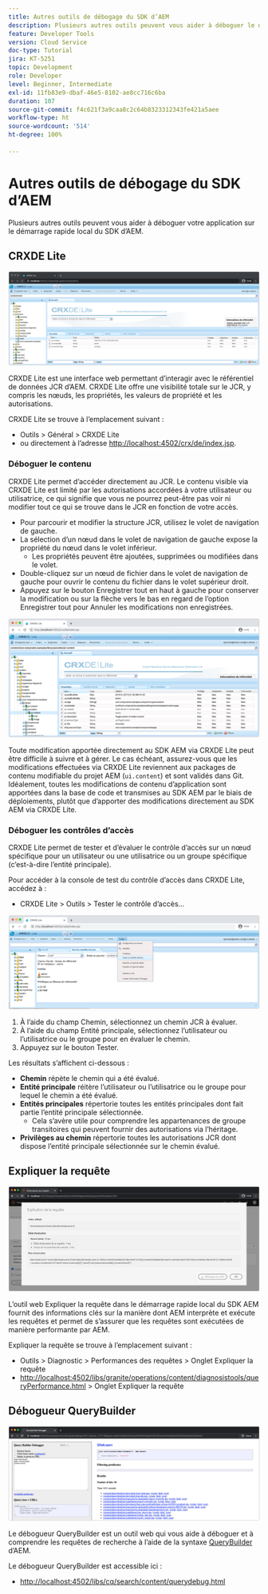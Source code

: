 ```yaml
---
title: Autres outils de débogage du SDK d’AEM
description: Plusieurs autres outils peuvent vous aider à déboguer le démarrage rapide local du SDK AEM.
feature: Developer Tools
version: Cloud Service
doc-type: Tutorial
jira: KT-5251
topic: Development
role: Developer
level: Beginner, Intermediate
exl-id: 11fb83e9-dbaf-46e5-8102-ae8cc716c6ba
duration: 107
source-git-commit: f4c621f3a9caa8c2c64b8323312343fe421a5aee
workflow-type: ht
source-wordcount: '514'
ht-degree: 100%

---
```


# Autres outils de débogage du SDK d’AEM

Plusieurs autres outils peuvent vous aider à déboguer votre application sur le démarrage rapide local du SDK d’AEM.

## CRXDE Lite

![CRXDE Lite.](./assets/other-tools/crxde-lite.png)

CRXDE Lite est une interface web permettant d’interagir avec le référentiel de données JCR d’AEM. CRXDE Lite offre une visibilité totale sur le JCR, y compris les nœuds, les propriétés, les valeurs de propriété et les autorisations.

CRXDE Lite se trouve à l’emplacement suivant :

+ Outils > Général > CRXDE Lite
+ ou directement à l’adresse [http://localhost:4502/crx/de/index.jsp](http://localhost:4502/crx/de/index.jsp).

### Déboguer le contenu

CRXDE Lite permet d’accéder directement au JCR. Le contenu visible via CRXDE Lite est limité par les autorisations accordées à votre utilisateur ou utilisatrice, ce qui signifie que vous ne pourrez peut-être pas voir ni modifier tout ce qui se trouve dans le JCR en fonction de votre accès.

+ Pour parcourir et modifier la structure JCR, utilisez le volet de navigation de gauche.
+ La sélection d’un nœud dans le volet de navigation de gauche expose la propriété du nœud dans le volet inférieur.
   + Les propriétés peuvent être ajoutées, supprimées ou modifiées dans le volet.
+ Double-cliquez sur un nœud de fichier dans le volet de navigation de gauche pour ouvrir le contenu du fichier dans le volet supérieur droit.
+ Appuyez sur le bouton Enregistrer tout en haut à gauche pour conserver la modification ou sur la flèche vers le bas en regard de l’option Enregistrer tout pour Annuler les modifications non enregistrées.

![CRXDE Lite - Débogage de contenu.](./assets/other-tools/crxde-lite__debugging-content.png)

Toute modification apportée directement au SDK AEM via CRXDE Lite peut être difficile à suivre et à gérer. Le cas échéant, assurez-vous que les modifications effectuées via CRXDE Lite reviennent aux packages de contenu modifiable du projet AEM (`ui.content`) et sont validés dans Git. Idéalement, toutes les modifications de contenu d’application sont apportées dans la base de code et transmises au SDK AEM par le biais de déploiements, plutôt que d’apporter des modifications directement au SDK AEM via CRXDE Lite.

### Déboguer les contrôles d’accès

CRXDE Lite permet de tester et d’évaluer le contrôle d’accès sur un nœud spécifique pour un utilisateur ou une utilisatrice ou un groupe spécifique (c’est-à-dire l’entité principale).

Pour accéder à la console de test du contrôle d’accès dans CRXDE Lite, accédez à :

+ CRXDE Lite > Outils > Tester le contrôle d’accès...

![CRXDE Lite - Test du contrôle d’accès.](./assets/other-tools/crxde-lite__test-access-control.png)

1. À l’aide du champ Chemin, sélectionnez un chemin JCR à évaluer.
1. À l’aide du champ Entité principale, sélectionnez l’utilisateur ou l’utilisatrice ou le groupe pour en évaluer le chemin.
1. Appuyez sur le bouton Tester.

Les résultats s’affichent ci-dessous :

+ __Chemin__ répète le chemin qui a été évalué.
+ __Entité principale__ réitère l’utilisateur ou l’utilisatrice ou le groupe pour lequel le chemin a été évalué.
+ __Entités principales__ répertorie toutes les entités principales dont fait partie l’entité principale sélectionnée.
   + Cela s’avère utile pour comprendre les appartenances de groupe transitoires qui peuvent fournir des autorisations via l’héritage.
+ __Privilèges au chemin__ répertorie toutes les autorisations JCR dont dispose l’entité principale sélectionnée sur le chemin évalué.

## Expliquer la requête

![Expliquer la requête.](./assets/other-tools/explain-query.png)

L’outil web Expliquer la requête dans le démarrage rapide local du SDK AEM fournit des informations clés sur la manière dont AEM interprète et exécute les requêtes et permet de s’assurer que les requêtes sont exécutées de manière performante par AEM.

Expliquer la requête se trouve à l’emplacement suivant :

+ Outils > Diagnostic > Performances des requêtes > Onglet Expliquer la requête
+ [http://localhost:4502/libs/granite/operations/content/diagnosistools/queryPerformance.html](http://localhost:4502/libs/granite/operations/content/diagnosistools/queryPerformance.html) > Onglet Expliquer la requête

## Débogueur QueryBuilder

![Débogueur QueryBuilder.](./assets/other-tools/query-debugger.png)

Le débogueur QueryBuilder est un outil web qui vous aide à déboguer et à comprendre les requêtes de recherche à l’aide de la syntaxe [QueryBuilder](https://experienceleague.adobe.com/docs/experience-manager-65/developing/platform/query-builder/querybuilder-api.html?lang=fr) d’AEM.

Le débogueur QueryBuilder est accessible ici :

+ [http://localhost:4502/libs/cq/search/content/querydebug.html](http://localhost:4502/libs/cq/search/content/querydebug.html)
